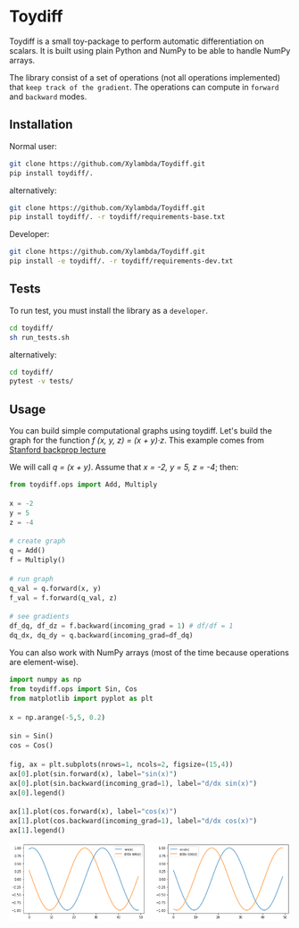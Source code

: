 # Toydiff
Toydiff is a small toy-package to perform automatic differentiation on 
scalars. It is built using plain Python and NumPy to be able to handle NumPy
arrays.

The library consist of a set of operations (not all operations implemented) 
that `keep track of the gradient`. The operations can compute in `forward` and 
`backward` modes.

## Installation
Normal user:
```bash
git clone https://github.com/Xylambda/Toydiff.git
pip install toydiff/.
```

alternatively:
```bash
git clone https://github.com/Xylambda/Toydiff.git
pip install toydiff/. -r toydiff/requirements-base.txt
```

Developer:
```bash
git clone https://github.com/Xylambda/Toydiff.git
pip install -e toydiff/. -r toydiff/requirements-dev.txt
```

## Tests
To run test, you must install the library as a `developer`.
```bash
cd toydiff/
sh run_tests.sh
```

alternatively:
```bash
cd toydiff/
pytest -v tests/
```

## Usage
You can build simple computational graphs using toydiff. Let's build the graph 
for the function *f (x, y, z) = (x + y)·z*. 
This example comes from [Stanford backprop lecture](http://cs231n.stanford.edu/slides/2017/cs231n_2017_lecture4.pdf)

We will call *q = (x + y)*. Assume that *x = -2, y = 5, z = -4*; then:
```python
from toydiff.ops import Add, Multiply

x = -2
y = 5
z = -4

# create graph
q = Add()
f = Multiply()

# run graph
q_val = q.forward(x, y)
f_val = f.forward(q_val, z)

# see gradients
df_dq, df_dz = f.backward(incoming_grad = 1) # df/df = 1
dq_dx, dq_dy = q.backward(incoming_grad=df_dq)
```

You can also work with NumPy arrays (most of the time because operations are 
element-wise).
```python
import numpy as np
from toydiff.ops import Sin, Cos
from matplotlib import pyplot as plt

x = np.arange(-5,5, 0.2)

sin = Sin()
cos = Cos()

fig, ax = plt.subplots(nrows=1, ncols=2, figsize=(15,4))
ax[0].plot(sin.forward(x), label="sin(x)")
ax[0].plot(sin.backward(incoming_grad=1), label="d/dx sin(x)")
ax[0].legend()

ax[1].plot(cos.forward(x), label="cos(x)")
ax[1].plot(cos.backward(incoming_grad=1), label="d/dx cos(x)")
ax[1].legend()
```

![Sin_Cos](sin_cos.png)